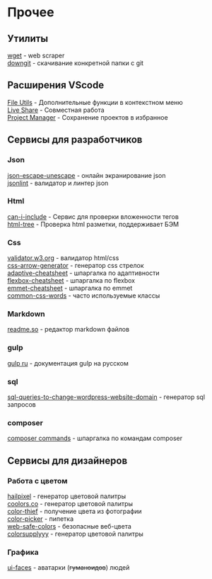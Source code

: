 # Прочее

## Утилиты
[wget](https://eternallybored.org/misc/wget/) - web scraper  
[downgit](https://downgit.github.io/#/home) - скачивание конкретной папки с git

## Расширения VScode
[File Utils](https://marketplace.visualstudio.com/items?itemName=sleistner.vscode-fileutils) - Дополнительные функции в контекстном меню  
[Live Share](https://marketplace.visualstudio.com/items?itemName=MS-vsliveshare.vsliveshare) - Совместная работа  
[Project Manager](https://marketplace.visualstudio.com/items?itemName=alefragnani.project-manager) - Сохранение проектов в избранное

## Сервисы для разработчиков

### Json
[json-escape-unescape](https://tools.icoder.uz/json-escape-unescape.php) - онлайн экранирование json  
[jsonlint](https://jsonlint.com/) - валидатор и линтер json

### Html
[can-i-include](https://caninclude.glitch.me/) - Сервис для проверки вложенности тегов  
[html-tree](https://yoksel.github.io/html-tree/) - Проверка html разметки, поддерживает БЭМ
### Css
[validator.w3.org](https://validator.w3.org/) - валидатор html/css  
[css-arrow-generator](https://cssarrowplease.com/) - генератор css стрелок   
[adaptive-cheatsheet](https://tpverstak.ru/adaptive-cheatsheet/) - шпаргалка по адаптивности  
[flexbox-cheatsheet](https://tpverstak.ru/flex-cheatsheet/) - шпаргалка по flexbox  
[emmet-cheatsheet](https://docs.emmet.io/cheat-sheet/) - шпаргалка по emmet  
[common-css-words](https://github.com/yoksel/common-words) - часто используемые классы
### Markdown
[readme.so](https://readme.so/editor) - редактор markdown файлов
### gulp
[gulp ru](https://webdesign-master.ru/blog/docs/gulp-documentation.html) - документация gulp на русском
### sql
[sql-queries-to-change-wordpress-website-domain](https://rudrastyh.com/sql-queries-to-change-wordpress-website-domain) - генератор sql запросов
### composer
[composer commands](https://composer.json.jolicode.com/) - шпаргалка по командам composer

## Сервисы для дизайнеров

### Работа с цветом
[hailpixel](https://color.hailpixel.com/) - генератор цветовой палитры   
[coolors.co](https://coolors.co/) - генератор цветовой палитры  
[color-thief](https://lokeshdhakar.com/projects/color-thief/) - получение цвета из фотографии    
[color-picker](https://htmlcolorcodes.com/color-picker/) - пипетка   
[web-safe-colors](https://colorscheme.ru/web-safe-colors.html) - безопасные веб-цвета  
[colorsupplyyy](https://colorsupplyyy.com/app/) - генератор цветовой палитры
### Графика
[ui-faces](https://www.uifaces.co/) - аватарки (~~гуманоидов~~) людей
